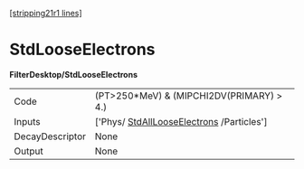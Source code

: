 [[stripping21r1 lines]](./stripping21r1-index)

# StdLooseElectrons

**FilterDesktop/StdLooseElectrons**

|                 |                                                                                     |
|-----------------|-------------------------------------------------------------------------------------|
| Code            | (PT\>250\*MeV) & (MIPCHI2DV(PRIMARY) \> 4.)                                         |
| Inputs          | ['Phys/ [StdAllLooseElectrons](./stripping21r1-stdalllooseelectrons) /Particles'] |
| DecayDescriptor | None                                                                                |
| Output          | None                                                                                |
